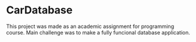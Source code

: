 # CarDatabase
This project was made as an academic assignment for programming course. 
Main challenge was to make a fully funcional database application.
